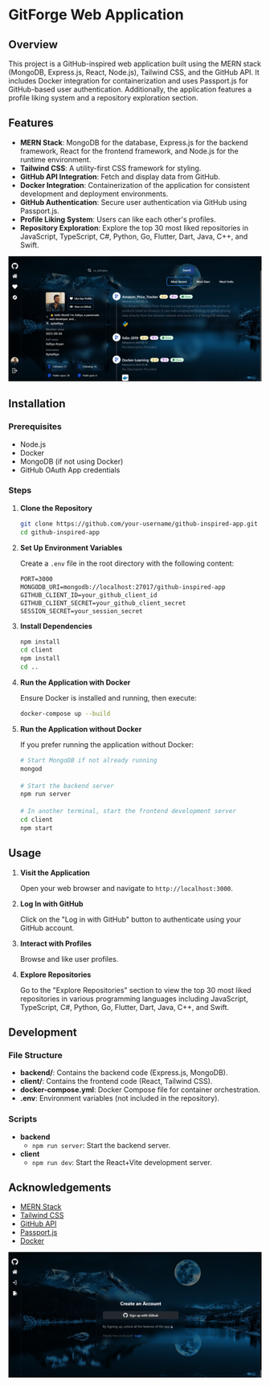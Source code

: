 # GitForge Web Application


## Overview

This project is a GitHub-inspired web application built using the MERN stack (MongoDB, Express.js, React, Node.js), Tailwind CSS, and the GitHub API. It includes Docker integration for containerization and uses Passport.js for GitHub-based user authentication. Additionally, the application features a profile liking system and a repository exploration section.

## Features

- **MERN Stack**: MongoDB for the database, Express.js for the backend framework, React for the frontend framework, and Node.js for the runtime environment.
- **Tailwind CSS**: A utility-first CSS framework for styling.
- **GitHub API Integration**: Fetch and display data from GitHub.
- **Docker Integration**: Containerization of the application for consistent development and deployment environments.
- **GitHub Authentication**: Secure user authentication via GitHub using Passport.js.
- **Profile Liking System**: Users can like each other's profiles.
- **Repository Exploration**: Explore the top 30 most liked repositories in JavaScript, TypeScript, C#, Python, Go, Flutter, Dart, Java, C++, and Swift.


![Getting Started](./website_image.png)


## Installation

### Prerequisites

- Node.js
- Docker
- MongoDB (if not using Docker)
- GitHub OAuth App credentials

### Steps

1. **Clone the Repository**
    ```bash
    git clone https://github.com/your-username/github-inspired-app.git
    cd github-inspired-app
    ```

2. **Set Up Environment Variables**

    Create a `.env` file in the root directory with the following content:
    ```env
    PORT=3000
    MONGODB_URI=mongodb://localhost:27017/github-inspired-app
    GITHUB_CLIENT_ID=your_github_client_id
    GITHUB_CLIENT_SECRET=your_github_client_secret
    SESSION_SECRET=your_session_secret
    ```

3. **Install Dependencies**

    ```bash
    npm install
    cd client
    npm install
    cd ..
    ```

4. **Run the Application with Docker**

    Ensure Docker is installed and running, then execute:
    ```bash
    docker-compose up --build
    ```

5. **Run the Application without Docker**

    If you prefer running the application without Docker:
    ```bash
    # Start MongoDB if not already running
    mongod

    # Start the backend server
    npm run server

    # In another terminal, start the frontend development server
    cd client
    npm start
    ```

## Usage

1. **Visit the Application**

    Open your web browser and navigate to `http://localhost:3000`.

2. **Log In with GitHub**

    Click on the "Log in with GitHub" button to authenticate using your GitHub account.

3. **Interact with Profiles**

    Browse and like user profiles.

4. **Explore Repositories**

    Go to the "Explore Repositories" section to view the top 30 most liked repositories in various programming languages including JavaScript, TypeScript, C#, Python, Go, Flutter, Dart, Java, C++, and Swift.

## Development

### File Structure

- **backend/**: Contains the backend code (Express.js, MongoDB).
- **client/**: Contains the frontend code (React, Tailwind CSS).
- **docker-compose.yml**: Docker Compose file for container orchestration.
- **.env**: Environment variables (not included in the repository).

### Scripts

- **backend**
    - `npm run server`: Start the backend server.
- **client**
    - `npm run dev`: Start the React+Vite development server.



## Acknowledgements

- [MERN Stack](https://www.mongodb.com/mern-stack)
- [Tailwind CSS](https://tailwindcss.com/)
- [GitHub API](https://docs.github.com/en/rest)
- [Passport.js](http://www.passportjs.org/)
- [Docker](https://www.docker.com/)


![Getting Started](./website_image2.png)
